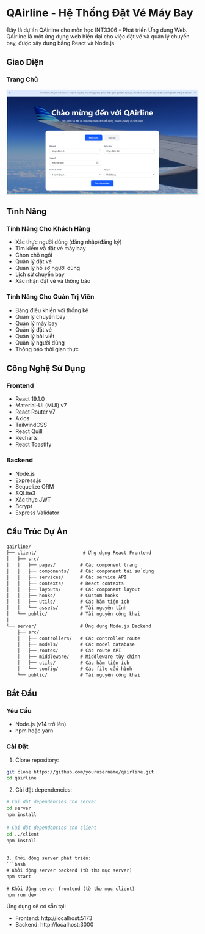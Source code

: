 # QAirline - Hệ Thống Đặt Vé Máy Bay
Đây là dự án QAirline cho môn học INT3306 - Phát triển Ứng dụng Web. QAirline là một ứng dụng web hiện đại cho việc đặt vé và quản lý chuyến bay, được xây dựng bằng React và Node.js.

## Giao Diện

### Trang Chủ
![Trang Chủ](client/src/assets/home.png)


## Tính Năng

### Tính Năng Cho Khách Hàng
- Xác thực người dùng (đăng nhập/đăng ký)
- Tìm kiếm và đặt vé máy bay
- Chọn chỗ ngồi
- Quản lý đặt vé
- Quản lý hồ sơ người dùng
- Lịch sử chuyến bay
- Xác nhận đặt vé và thông báo

### Tính Năng Cho Quản Trị Viên
- Bảng điều khiển với thống kê
- Quản lý chuyến bay
- Quản lý máy bay
- Quản lý đặt vé
- Quản lý bài viết
- Quản lý người dùng
- Thông báo thời gian thực

## Công Nghệ Sử Dụng

### Frontend
- React 19.1.0
- Material-UI (MUI) v7
- React Router v7
- Axios
- TailwindCSS
- React Quill
- Recharts
- React Toastify

### Backend
- Node.js
- Express.js
- Sequelize ORM
- SQLite3
- Xác thực JWT
- Bcrypt
- Express Validator

## Cấu Trúc Dự Án

```
qairline/
├── client/                 # Ứng dụng React Frontend
│   ├── src/
│   │   ├── pages/         # Các component trang
│   │   ├── components/    # Các component tái sử dụng
│   │   ├── services/      # Các service API
│   │   ├── contexts/      # React contexts
│   │   ├── layouts/       # Các component layout
│   │   ├── hooks/         # Custom hooks
│   │   ├── utils/         # Các hàm tiện ích
│   │   └── assets/        # Tài nguyên tĩnh
│   └── public/            # Tài nguyên công khai
│
└── server/                # Ứng dụng Node.js Backend
    ├── src/
    │   ├── controllers/   # Các controller route
    │   ├── models/        # Các model database
    │   ├── routes/        # Các route API
    │   ├── middleware/    # Middleware tùy chỉnh
    │   ├── utils/         # Các hàm tiện ích
    │   └── config/        # Các file cấu hình
    └── public/            # Tài nguyên công khai
```

## Bắt Đầu

### Yêu Cầu
- Node.js (v14 trở lên)
- npm hoặc yarn

### Cài Đặt

1. Clone repository:
```bash
git clone https://github.com/yourusername/qairline.git
cd qairline
```

2. Cài đặt dependencies:
```bash
# Cài đặt dependencies cho server
cd server
npm install

# Cài đặt dependencies cho client
cd ../client
npm install
```
```

3. Khởi động server phát triển:
```bash
# Khởi động server backend (từ thư mục server)
npm start

# Khởi động server frontend (từ thư mục client)
npm run dev
```

Ứng dụng sẽ có sẵn tại:
- Frontend: http://localhost:5173
- Backend: http://localhost:3000




